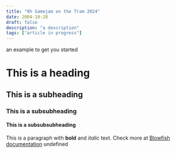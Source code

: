 ```yaml
---
title: "0h Gamejam on the Tram 2024"
date: 2004-10-28
draft: false
description: "a description"
tags: ["article in progress"]
---
```

 an example to get you started
# This is a heading
## This is a subheading
### This is a subsubheading
#### This is a subsubsubheading
This is a paragraph with **bold** and *italic* text.
Check more at [Blowfish documentation](https://blowfish.page/)
undefined